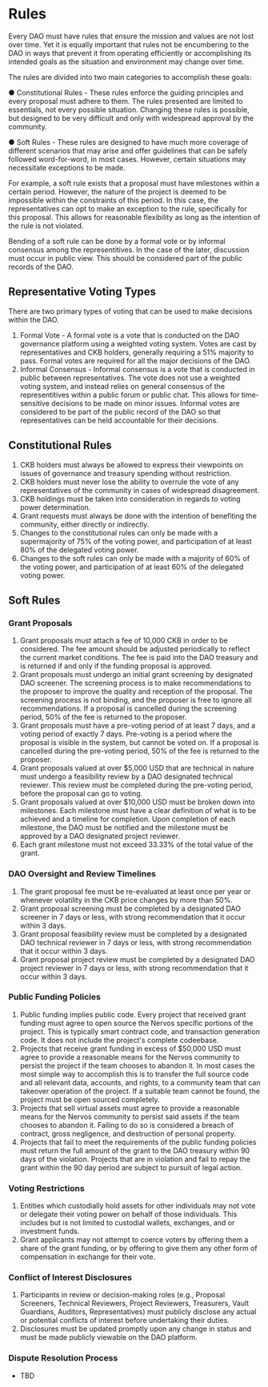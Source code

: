 # Rules

Every DAO must have rules that ensure the mission and values are not lost over time. Yet it is equally important that rules not be encumbering to the DAO in ways that prevent it from operating efficiently or accomplishing its intended goals as the situation and environment may change over time.

The rules are divided into two main categories to accomplish these goals:

● Constitutional Rules - These rules enforce the guiding principles and every proposal must adhere to them. The rules presented are limited to essentials, not every possible situation. Changing these rules is possible, but designed to be very difficult and only with widespread approval by the community.

● Soft Rules - These rules are designed to have much more coverage of different scenarios that may arise and offer guidelines that can be safely followed word-for-word, in most cases. However, certain situations may necessitate exceptions to be made.

For example, a soft rule exists that a proposal must have milestones within a certain period. However, the nature of the project is deemed to be impossible within the constraints of this period. In this case, the representatives can opt to make an exception to the rule, specifically for this proposal. This allows for reasonable flexibility as long as the intention of the rule is not violated.

Bending of a soft rule can be done by a formal vote or by informal consensus among the representitives. In the case of the later, discussion must occur in public view. This should be considered part of the public records of the DAO.

## Representative Voting Types
There are two primary types of voting that can be used to make decisions within the DAO.

1. Formal Vote - A formal vote is a vote that is conducted on the DAO governance platform using a weighted voting system. Votes are cast by representatives and CKB holders, generally requiring a 51% majority to pass. Formal votes are required for all the major decisions of the DAO.
1. Informal Consensus - Informal consensus is a vote that is conducted in public between representatives. The vote does not use a weighted voting system, and instead relies on general consensus of the representitives within a public forum or public chat. This allows for time-sensitive decisions to be made on minor issues. Informal votes are considered to be part of the public record of the DAO so that representatives can be held accountable for their decisions.

## Constitutional Rules
1. CKB holders must always be allowed to express their viewpoints on issues of governance and treasury spending without restriction.
1. CKB holders must never lose the ability to overrule the vote of any representatives of the community in cases of widespread disagreement.
1. CKB holdings must be taken into consideration in regards to voting power determination.
1. Grant requests must always be done with the intention of benefiting the community, either directly or indirectly.
1. Changes to the constitutional rules can only be made with a supermajority of 75% of the voting power, and participation of at least 80% of the delegated voting power.
1. Changes to the soft rules can only be made with a majority of 60% of the voting power, and participation of at least 60% of the delegated voting power.

## Soft Rules

### Grant Proposals

1. Grant proposals must attach a fee of 10,000 CKB in order to be considered. The fee amount should be adjusted periodically to reflect the current market conditions. The fee is paid into the DAO treasury and is returned if and only if the funding proposal is approved.
1. Grant proposals must undergo an initial grant screening by designated DAO screener. The screening process is to make recommendations to the proposer to improve the quality and reception of the proposal. The screening process is not binding, and the proposer is free to ignore all recommendations. If a proposal is cancelled during the screening period, 50% of the fee is returned to the proposer.
1. Grant proposals must have a pre-voting period of at least 7 days, and a voting period of exactly 7 days. Pre-voting is a period where the proposal is visible in the system, but cannot be voted on. If a proposal is cancelled during the pre-voting period, 50% of the fee is returned to the proposer.
1. Grant proposals valued at over $5,000 USD that are technical in nature must undergo a feasibility review by a DAO designated technical reviewer. This review must be completed during the pre-voting period, before the proposal can go to voting.
1. Grant proposals valued at over $10,000 USD must be broken down into milestones. Each milestone must have a clear definition of what is to be achieved and a timeline for completion. Upon completion of each milestone, the DAO must be notified and the milestone must be approved by a DAO designated project reviewer.
1. Each grant milestone must not exceed 33.33% of the total value of the grant.

### DAO Oversight and Review Timelines

1. The grant proposal fee must be re-evaluated at least once per year or whenever volatility in the CKB price changes by more than 50%.
1. Grant proposal screening must be completed by a designated DAO screener in 7 days or less, with strong recommendation that it occur within 3 days.
1. Grant proposal feasibility review must be completed by a designated DAO technical reviewer in 7 days or less, with strong recommendation that it occur within 3 days.
1. Grant proposal project review must be completed by a designated DAO project reviewer in 7 days or less, with strong recommendation that it occur within 3 days.

### Public Funding Policies

1. Public funding implies public code. Every project that received grant funding must agree to open source the Nervos specific portions of the project. This is typically smart contract code, and transaction generation code. It does not include the project's complete codeebase.
1. Projects that receive grant funding in excess of $50,000 USD must agree to provide a reasonable means for the Nervos community to persist the project if the team chooses to abandon it. In most cases the most simple way to accomplish this is to transfer the full source code and all relevant data, accounts, and rights, to a community team that can takeover operation of the project. If a suitable team cannot be found, the project must be open sourced completely.
1. Projects that sell virtual assets must agree to provide a reasonable means for the Nervos community to persist said assets if the team chooses to abandon it. Failing to do so is considered a breach of contract, gross negligence, and destruction of personal property.
1. Projects that fail to meet the requirements of the public funding policies must return the full amount of the grant to the DAO treasury within 90 days of the violation. Projects that are in violation and fail to repay the grant within the 90 day period are subject to pursuit of legal action.

### Voting Restrictions

1. Entities which custodially hold assets for other individuals may not vote or delegate their voting power on behalf of those individuals. This includes but is not limited to custodial wallets, exchanges, and or investment funds.
1. Grant applicants may not attempt to coerce voters by offering them a share of the grant funding, or by offering to give them any other form of compensation in exchange for their vote.

### Conflict of Interest Disclosures

1. Participants in review or decision-making roles (e.g., Proposal Screeners, Technical Reviewers, Project Reviewers, Treasurers, Vault Guardians, Auditors, Representatives) must publicly disclose any actual or potential conflicts of interest before undertaking their duties.
1. Disclosures must be updated promptly upon any change in status and must be made publicly viewable on the DAO platform.

### Dispute Resolution Process

- TBD
